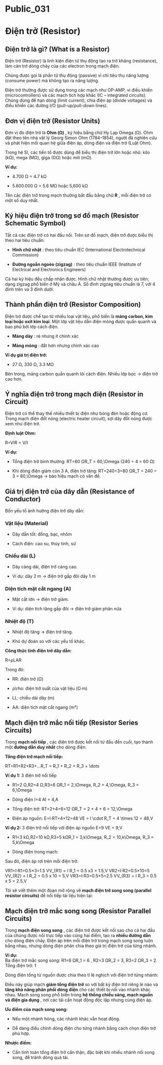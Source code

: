 # Public_031

# Điện trở (Resistor)

## Điện trở là gì? (What is a Resistor)

Điện trở (Resistor) là linh kiện điện tử thụ động tạo ra trở kháng (resistance), làm cản trở dòng chảy của các electron trong mạch điện.

Chúng được gọi là phần tử thụ động (passive) vì chỉ tiêu thụ năng lượng (consume power) mà không tạo ra năng lượng.

Điện trở thường được sử dụng trong các mạch như OP-AMP, vi điều khiển (microcontrollers) và các mạch tích hợp khác (IC – integrated circuits). Chúng dùng để hạn dòng (limit current), chia điện áp (divide voltages) và điều khiển các đường I/O (pull-up/pull-down lines).

## Đơn vị điện trở (Resistor Units)

Đơn vị đo điện trở là **Ohm (Ω)** , ký hiệu bằng chữ Hy Lạp Omega (Ω). Ohm đặt theo tên nhà vật lý Georg Simon Ohm (1784–1854), người đã nghiên cứu và phát hiện mối quan hệ giữa điện áp, dòng điện và điện trở (Luật Ohm).

Trong hệ SI, các tiền tố được dùng để biểu thị điện trở lớn hoặc nhỏ: kilo (kΩ), mega (MΩ), giga (GΩ) hoặc mili (mΩ).

**Ví dụ:**

  * 4.700 Ω = 4.7 kΩ

  * 5.600.000 Ω = 5.6 MΩ hoặc 5,600 kΩ


Tên các điện trở trong mạch thường bắt đầu bằng chữ **R** , mỗi điện trở có một số duy nhất.

## Ký hiệu điện trở trong sơ đồ mạch (Resistor Schematic Symbol)

Tất cả các điện trở có hai đầu nối. Trên sơ đồ mạch, điện trở được biểu thị theo hai tiêu chuẩn:

  * **Hình chữ nhật** : theo tiêu chuẩn IEC (International Electrotechnical Commission)

  * **Đường ngoằn ngoèo (zigzag)** : theo tiêu chuẩn IEEE (Institute of Electrical and Electronics Engineers)


Cả hai ký hiệu đều chấp nhận được. Hình chữ nhật thường được ưu tiên; dạng zigzag phổ biến ở Mỹ và châu Á. Số đỉnh zigzag tiêu chuẩn là 7, với 4 đỉnh trên và 3 đỉnh dưới.

## Thành phần điện trở (Resistor Composition)

Điện trở được chế tạo từ nhiều loại vật liệu, phổ biến là **màng carbon, kim loại hoặc oxit kim loại**. Một lớp vật liệu dẫn điện mỏng được quấn quanh và bao phủ bởi lớp cách điện.

  * **Màng dày** : rẻ nhưng ít chính xác

  * **Màng mỏng** : đắt hơn nhưng chính xác cao


**Ví dụ giá trị điện trở:**

  * 27 Ω, 330 Ω, 3.3 MΩ


Bên trong, màng carbon quấn quanh lõi cách điện. Nhiều lớp bọc → điện trở cao hơn.

## Ý nghĩa điện trở trong mạch điện (Resistor in Circuit)

Điện trở có thể thay thế nhiều thiết bị điện như bóng đèn hoặc động cơ. Trong mạch điện đốt nóng (electric heater circuit), sợi dây đốt nóng được xem như điện trở.

**Định luật Ohm:**

R=VIR = V/I

**Ví dụ:**

  * Tổng điện trở bình thường: RT=60 ΩR_T = 60\,\Omega (240 ÷ 4 = 60 Ω)

  * Khi dòng điện giảm còn 3 A, điện trở tăng: RT=240÷3=80 ΩR_T = 240 ÷ 3 = 80\,\Omega → báo hiệu mạch có vấn đề.


## Giá trị điện trở của dây dẫn (Resistance of Conductor)

Bốn yếu tố ảnh hưởng điện trở dây dẫn:

### Vật liệu (Material)

  * Dây dẫn tốt: đồng, bạc, nhôm

  * Cách điện: cao su, thủy tinh, sứ


### Chiều dài (L)

  * Dây càng dài, điện trở càng cao.

  * Ví dụ: dây 2 m → điện trở gấp đôi dây 1 m


### Diện tích mặt cắt ngang (A)

  * Mặt cắt lớn → điện trở giảm.

  * Ví dụ: diện tích tăng gấp đôi → điện trở giảm phân nửa


### Nhiệt độ (T)

  * Nhiệt độ tăng → điện trở tăng.

  * Khó dự đoán so với các yếu tố khác.


**Công thức tính điện trở dây dẫn:**

R=ρLAR

Trong đó:

  * RR: điện trở (Ω)

  * ρ\rho: điện trở suất của vật liệu (Ω·m)

  * LL: chiều dài dây (m)

  * AA: diện tích mặt cắt ngang (m²)


## Mạch điện trở mắc nối tiếp (Resistor Series Circuits)

Trong **mạch nối tiếp** , các điện trở được kết nối từ đầu đến cuối, tạo thành một **đường dẫn duy nhất** cho dòng điện.

**Tổng điện trở mạch nối tiếp:**

RT=R1+R2+R3+…R_T = R_1 + R_2 + R_3 + \dots

**Ví dụ 1:** 3 điện trở nối tiếp

  * R1=2 Ω,R2=4 Ω,R3=6 ΩR_1 = 2\,\Omega, R_2 = 4\,\Omega, R_3 = 6\,\Omega

  * Dòng điện I=4 AI = 4\,A

  * Tổng điện trở: RT=2+4+6=12 ΩR_T = 2 + 4 + 6 = 12\,\Omega

  * Điện áp nguồn: E=I⋅RT=4×12=48 VE = I \cdot R_T = 4 \times 12 = 48\,V


**Ví dụ 2:** 3 điện trở nối tiếp với điện áp nguồn E=9 VE = 9\,V

  * R1=3 kΩ,R2=10 kΩ,R3=5 kΩR_1 = 3\,k\Omega, R_2 = 10\,k\Omega, R_3 = 5\,k\Omega

  * Dòng điện trong mạch:


Sau đó, điện áp rơi trên mỗi điện trở:

VR1=I⋅R1=0.5×3=1.5 VV_{R1} = I R_1 = 0.5 x3 = 1.5\,V VR2=I⋅R2=0.5×10=5 VV_{R2} = I R_2 = 0.5 x 10 = 5\,V VR3=I⋅R3=0.5×5=2.5 VV_{R3} = I R_3 = 0.5 x 5 = 2.5\,V

Tôi sẽ viết thêm một đoạn mở rộng về **mạch điện trở song song (parallel resistor circuits)** để nối tiếp tài liệu hiện tại:

## Mạch điện trở mắc song song (Resistor Parallel Circuits)

Trong **mạch điện song song** , các điện trở được kết nối sao cho cả hai đầu của chúng được nối trực tiếp vào cùng hai điểm, tạo ra **nhiều đường dẫn** cho dòng điện chảy. Điện áp trên mỗi điện trở trong mạch song song luôn bằng nhau, nhưng dòng điện phân chia theo giá trị điện trở của từng nhánh.

**Ví dụ:**  
Ba điện trở mắc song song: R1=6 ΩR_1 = 6 , R2=3 ΩR_2 = 3, R3=2 ΩR_3 = 2.  
Tổng điện trở: 1

Dòng điện tổng từ nguồn được chia theo tỉ lệ nghịch với điện trở từng nhánh:

Điều này giúp mạch **giảm tổng điện trở** so với bất kỳ điện trở riêng lẻ nào và **tăng khả năng phân phối dòng điện** cho các thiết bị nối vào nhánh khác nhau. Mạch song song phổ biến trong **hệ thống chiếu sáng, mạch nguồn và điện gia dụng** , nơi các tải cần hoạt động độc lập nhưng cùng điện áp.

**Ưu điểm của mạch song song:**

  * Nếu một nhánh hỏng, các nhánh khác vẫn hoạt động.

  * Dễ dàng điều chỉnh dòng điện cho từng nhánh bằng cách chọn điện trở phù hợp.


**Nhược điểm:**

  * Cần tính toán tổng điện trở cẩn thận, đặc biệt khi nhiều nhánh nối song song, để tránh dòng quá tải.